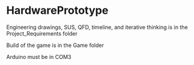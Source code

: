 # HardwarePrototype
Engineering drawings, SUS, QFD, timeline, and iterative thinking is in the Project_Requirements folder

Build of the game is in the Game folder

Arduino must be in COM3
